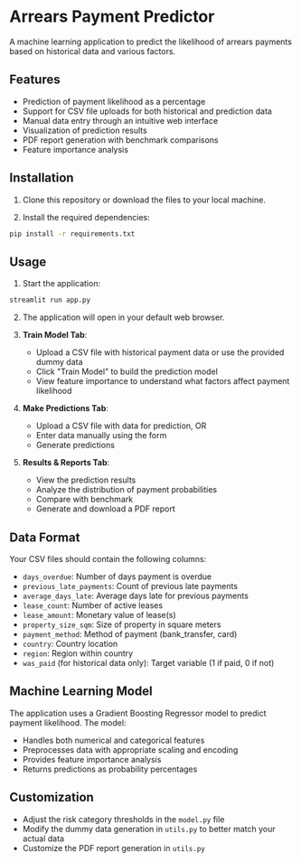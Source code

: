 # Arrears Payment Predictor

A machine learning application to predict the likelihood of arrears payments based on historical data and various factors.

## Features

- Prediction of payment likelihood as a percentage
- Support for CSV file uploads for both historical and prediction data
- Manual data entry through an intuitive web interface
- Visualization of prediction results
- PDF report generation with benchmark comparisons
- Feature importance analysis

## Installation

1. Clone this repository or download the files to your local machine.

2. Install the required dependencies:

```bash
pip install -r requirements.txt
```

## Usage

1. Start the application:

```bash
streamlit run app.py
```

2. The application will open in your default web browser.

3. **Train Model Tab**:
   - Upload a CSV file with historical payment data or use the provided dummy data
   - Click "Train Model" to build the prediction model
   - View feature importance to understand what factors affect payment likelihood

4. **Make Predictions Tab**:
   - Upload a CSV file with data for prediction, OR
   - Enter data manually using the form
   - Generate predictions

5. **Results & Reports Tab**:
   - View the prediction results
   - Analyze the distribution of payment probabilities
   - Compare with benchmark
   - Generate and download a PDF report

## Data Format

Your CSV files should contain the following columns:

- `days_overdue`: Number of days payment is overdue
- `previous_late_payments`: Count of previous late payments
- `average_days_late`: Average days late for previous payments
- `lease_count`: Number of active leases
- `lease_amount`: Monetary value of lease(s)
- `property_size_sqm`: Size of property in square meters
- `payment_method`: Method of payment (bank_transfer, card)
- `country`: Country location
- `region`: Region within country
- `was_paid` (for historical data only): Target variable (1 if paid, 0 if not)

## Machine Learning Model

The application uses a Gradient Boosting Regressor model to predict payment likelihood. The model:

- Handles both numerical and categorical features
- Preprocesses data with appropriate scaling and encoding
- Provides feature importance analysis
- Returns predictions as probability percentages

## Customization

- Adjust the risk category thresholds in the `model.py` file
- Modify the dummy data generation in `utils.py` to better match your actual data
- Customize the PDF report generation in `utils.py`
